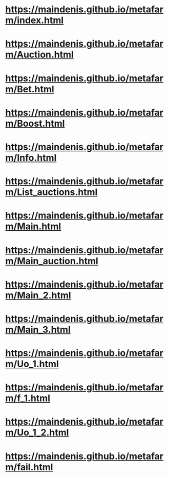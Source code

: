 # https://maindenis.github.io/metafarm/index.html
# https://maindenis.github.io/metafarm/Auction.html
# https://maindenis.github.io/metafarm/Bet.html
# https://maindenis.github.io/metafarm/Boost.html
# https://maindenis.github.io/metafarm/Info.html
# https://maindenis.github.io/metafarm/List_auctions.html
# https://maindenis.github.io/metafarm/Main.html
# https://maindenis.github.io/metafarm/Main_auction.html
# https://maindenis.github.io/metafarm/Main_2.html
# https://maindenis.github.io/metafarm/Main_3.html
# https://maindenis.github.io/metafarm/Uo_1.html
# https://maindenis.github.io/metafarm/f_1.html
# https://maindenis.github.io/metafarm/Uo_1_2.html
# https://maindenis.github.io/metafarm/fail.html